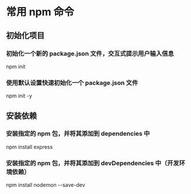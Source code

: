 # 常用 npm 命令

## 初始化项目

### 初始化一个新的 package.json 文件，交互式提示用户输入信息
npm init

### 使用默认设置快速初始化一个 package.json 文件

npm init -y

## 安装依赖

### 安装指定的 npm 包，并将其添加到 dependencies 中

npm install express

### 安装指定的 npm 包，并将其添加到 devDependencies 中（开发环境依赖）

npm install nodemon --save-dev
